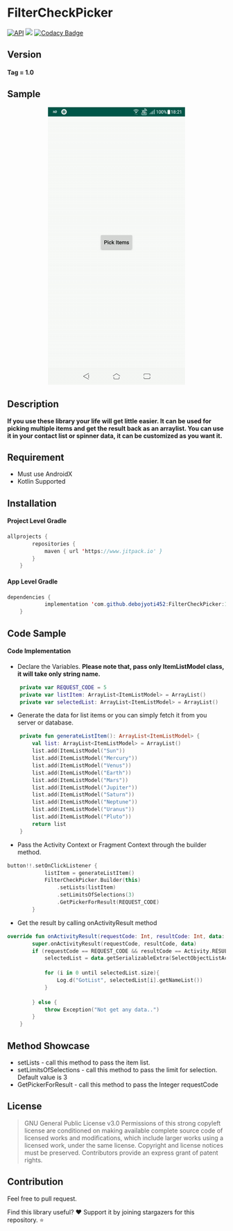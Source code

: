 # FilterCheckPicker
[![API](https://img.shields.io/badge/API-19%2B-brightgreen.svg?style=flat)](https://android-arsenal.com/api?level=19) [![](https://www.jitpack.io/v/debojyoti452/FilterCheckPicker.svg)](https://www.jitpack.io/#debojyoti452/FilterCheckPicker) [![Codacy Badge](https://api.codacy.com/project/badge/Grade/f209f07f47744602b582c6103e30d485)](https://www.codacy.com/manual/debojyoti452/FilterCheck?utm_source=github.com&amp;utm_medium=referral&amp;utm_content=debojyoti452/FilterCheck&amp;utm_campaign=Badge_Grade)

## Version
#### Tag = 1.0
## Sample
<p align="center"> 
<img src="demo/filter_check.gif">
</p>

## Description
<b>If you use these library your life will get little easier. It can be used for picking multiple items and get the result back as an arraylist. You can use it in your contact list or spinner data, it can be customized as you want it.</b>

## Requirement
* Must use AndroidX
* Kotlin Supported

## Installation
#### Project Level Gradle
```java
allprojects {
		repositories {
			maven { url 'https://www.jitpack.io' }
		}
	}
```
#### App Level Gradle
```java
dependencies {
	        implementation 'com.github.debojyoti452:FilterCheckPicker:1.0'
	}
```

## Code Sample
#### Code Implementation
* Declare the Variables. <b>Please note that, pass only ItemListModel class, it will take only string name.</b>
```kotlin
    private var REQUEST_CODE = 5
    private var listItem: ArrayList<ItemListModel> = ArrayList()
    private var selectedList: ArrayList<ItemListModel> = ArrayList()
```
* Generate the data for list items or you can simply fetch it from you server or database.
```kotlin
    private fun generateListItem(): ArrayList<ItemListModel> {
        val list: ArrayList<ItemListModel> = ArrayList()
        list.add(ItemListModel("Sun"))
        list.add(ItemListModel("Mercury"))
        list.add(ItemListModel("Venus"))
        list.add(ItemListModel("Earth"))
        list.add(ItemListModel("Mars"))
        list.add(ItemListModel("Jupiter"))
        list.add(ItemListModel("Saturn"))
        list.add(ItemListModel("Neptune"))
        list.add(ItemListModel("Uranus"))
        list.add(ItemListModel("Pluto"))
        return list
    }
```
* Pass the Activity Context or Fragment Context through the builder method.
```kotlin
button!!.setOnClickListener {
            listItem = generateListItem()
            FilterCheckPicker.Builder(this)
                .setLists(listItem)
                .setLimitsOfSelections(3)
                .GetPickerForResult(REQUEST_CODE)
        }
```
* Get the result by calling onActivityResult method
```kotlin
override fun onActivityResult(requestCode: Int, resultCode: Int, data: Intent?) {
        super.onActivityResult(requestCode, resultCode, data)
        if (requestCode == REQUEST_CODE && resultCode == Activity.RESULT_OK && data != null && data.extras != null) {
            selectedList = data.getSerializableExtra(SelectObjectListActivity.RESULT_SELECTED_LIST_KEY) as ArrayList<ItemListModel>

            for (i in 0 until selectedList.size){
                Log.d("GotList", selectedList[i].getNameList())
            }

        } else {
            throw Exception("Not get any data..")
        }
    }
```

## Method Showcase
* setLists - call this method to pass the item list. 
* setLimitsOfSelections - call this method to pass the limit for selection. Default value is 3
* GetPickerForResult - call this method to pass the Integer requestCode

## License
>GNU General Public License v3.0
Permissions of this strong copyleft license are conditioned on making available complete source code of licensed works and modifications, which include larger works using a licensed work, under the same license. Copyright and license notices must be preserved. Contributors provide an express grant of patent rights.

## Contribution
Feel free to pull request.

Find this library useful? ❤️
Support it by joining stargazers for this repository. ⭐️
